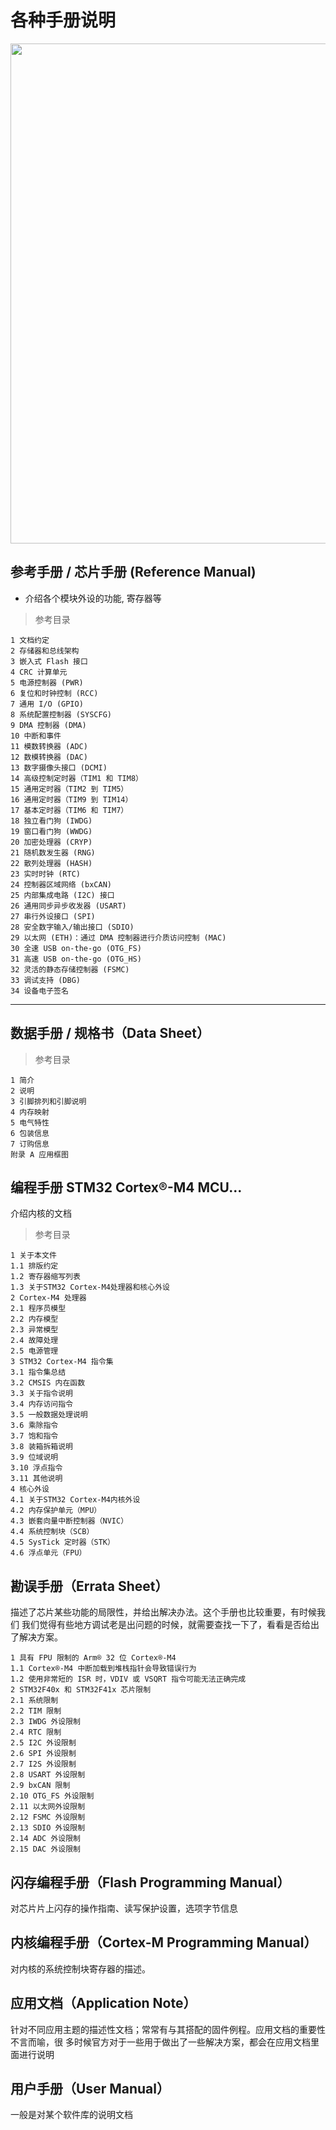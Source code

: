 # 各种手册说明

<div align=center><a href="https://gitee.com/iotxiaohu/blog">
    <img width="800" src="https://gitee.com/iotxiaohu/image/raw/master/gitee_vx/gitee_vx.png"/>
</a></div>

## 参考手册 / 芯片手册 (Reference Manual)

- 介绍各个模块外设的功能, 寄存器等

> 参考目录

```shell
1 文档约定
2 存储器和总线架构
3 嵌入式 Flash 接口
4 CRC 计算单元
5 电源控制器 (PWR)
6 复位和时钟控制 (RCC)
7 通用 I/O (GPIO)
8 系统配置控制器 (SYSCFG)
9 DMA 控制器 (DMA)
10 中断和事件
11 模数转换器 (ADC)
12 数模转换器 (DAC)
13 数字摄像头接口 (DCMI)
14 高级控制定时器（TIM1 和 TIM8）
15 通用定时器（TIM2 到 TIM5）
16 通用定时器（TIM9 到 TIM14）
17 基本定时器（TIM6 和 TIM7）
18 独立看门狗 (IWDG)
19 窗口看门狗 (WWDG)
20 加密处理器 (CRYP)
21 随机数发生器 (RNG)
22 散列处理器 (HASH)
23 实时时钟 (RTC)
24 控制器区域网络 (bxCAN)
25 内部集成电路 (I2C) 接口
26 通用同步异步收发器 (USART)
27 串行外设接口 (SPI)
28 安全数字输入/输出接口 (SDIO)
29 以太网 (ETH)：通过 DMA 控制器进行介质访问控制 (MAC)
30 全速 USB on-the-go (OTG_FS)
31 高速 USB on-the-go (OTG_HS)
32 灵活的静态存储控制器 (FSMC)
33 调试支持 (DBG)
34 设备电子签名
```
---

## 数据手册 / 规格书（Data Sheet）

> 参考目录

```shell
1 简介
2 说明
3 引脚排列和引脚说明
4 内存映射
5 电气特性
6 包装信息
7 订购信息
附录 A 应用框图
```

## 编程手册 STM32 Cortex®-M4 MCU...

介绍内核的文档

> 参考目录

```shell
1 关于本文件
1.1 排版约定
1.2 寄存器缩写列表
1.3 关于STM32 Cortex-M4处理器和核心外设
2 Cortex-M4 处理器
2.1 程序员模型
2.2 内存模型
2.3 异常模型
2.4 故障处理
2.5 电源管理
3 STM32 Cortex-M4 指令集
3.1 指令集总结
3.2 CMSIS 内在函数
3.3 关于指令说明
3.4 内存访问指令
3.5 一般数据处理说明
3.6 乘除指令
3.7 饱和指令
3.8 装箱拆箱说明
3.9 位域说明
3.10 浮点指令
3.11 其他说明
4 核心外设
4.1 关于STM32 Cortex-M4内核外设
4.2 内存保护单元（MPU）
4.3 嵌套向量中断控制器（NVIC）
4.4 系统控制块（SCB）
4.5 SysTick 定时器（STK）
4.6 浮点单元（FPU）
```

## 勘误手册（Errata Sheet）

描述了芯片某些功能的局限性，并给出解决办法。这个手册也比较重要，有时候我们
我们觉得有些地方调试老是出问题的时候，就需要查找一下了，看看是否给出了解决方案。

```shell
1 具有 FPU 限制的 Arm® 32 位 Cortex®-M4
1.1 Cortex®-M4 中断加载到堆栈指针会导致错误行为
1.2 使用非常短的 ISR 时，VDIV 或 VSQRT 指令可能无法正确完成
2 STM32F40x 和 STM32F41x 芯片限制
2.1 系统限制
2.2 TIM 限制
2.3 IWDG 外设限制
2.4 RTC 限制
2.5 I2C 外设限制
2.6 SPI 外设限制
2.7 I2S 外设限制
2.8 USART 外设限制
2.9 bxCAN 限制
2.10 OTG_FS 外设限制
2.11 以太网外设限制
2.12 FSMC 外设限制
2.13 SDIO 外设限制
2.14 ADC 外设限制
2.15 DAC 外设限制
```

## 闪存编程手册（Flash Programming Manual）

对芯片片上闪存的操作指南、读写保护设置，选项字节信息

## 内核编程手册（Cortex-M Programming Manual）

对内核的系统控制块寄存器的描述。

## 应用文档（Application Note）

针对不同应用主题的描述性文档；常常有与其搭配的固件例程。应用文档的重要性不言而喻，很
多时候官方对于一些用于做出了一些解决方案，都会在应用文档里面进行说明

## 用户手册（User Manual）

一般是对某个软件库的说明文档
